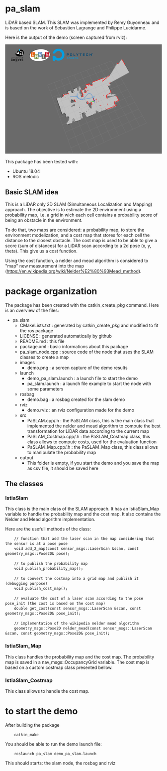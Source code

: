 # pa_slam
LiDAR based SLAM. This SLAM was implemented by Remy Guyonneau and is based on the work of Sebastien Lagrange and Philippe Lucidarme.

Here is the output of the demo (screen captured from rviz):

![Image of PaSLAM](images/demo.png)

This package has been tested with:
 - Ubuntu 18.04
 - ROS melodic
 
## Basic SLAM idea

This is a LiDAR only 2D SLAM (Simultaneous Localization and Mapping) approach. The objective is to estimate the 2D environment using a probability map, i.e. a grid in wich each cell contains a probability score of being an obstacle in the environment.

To do that, two maps are considered: a probability map, to store the environment modelization, and a cost map that stores for each cell the distance to the closest obstacle. The cost map is used to be able to give a score (sum of distances) for a LiDAR scan according to a 2d pose (x, y, theta). This give us a cost function.

Using the cost function, a nelder and mead algorithm is considered to "map" new measurement into the map (https://en.wikipedia.org/wiki/Nelder%E2%80%93Mead_method).

# package organization

The package has been created with the catkin_create_pkg command. Here is an overview of the files:

 - pa_slam
   - CMakeLists.txt : generated by catkin_create_pkg and modified to fit the ros package
   - LICENSE : generated automatically by github
   - README.md : this file
   - package.xml : basic informations about this package
   - pa_slam_node.cpp : source code of the node that uses the SLAM classes to create a map
   - images
     - demo.png : a screen capture of the demo results
   - launch
     - demo_pa_slam.launch : a launch file to start the demo
     - pa_slam.launch : a launch file example to start the node with some parameters
   - rosbag
     - demo.bag : a rosbag created for the slam demo
   - rviz
     - demo.rviz : an rviz configuration made for the demo
   - src
     - PaSLAM.cpp/.h : the PaSLAM class, this is the main class that implemented the nelder and mead algorithm to compute the best transformation for LiDAR data according to the current map
     - PaSLAM_Costmap.cpp/.h : the PaSLAM_Costmap class, this class allows to compute costs, used for the evaluation function
     - PaSLAM_Map.cpp/.h : the PaSLAM_Map class, this class allows to manipulate the probability map
   - output
     - This folder is empty, if you start the demo and you save the map as csv file, it should be saved here
## The classes

### IstiaSlam

This class is the main class of the SLAM approach. It has an IstiaSlam_Map variable to handle the probability map and the cost map. It also contains the Nelder and Mead algorithm implementation.

Here are the usefull methods of the class:

````
    // function that add the laser scan in the map considering that the sensor is at a pose pose
    void add_2_map(const sensor_msgs::LaserScan &scan, const geometry_msgs::Pose2D& pose);

    // to publish the probability map
    void publish_probability_map();
    
    // to convert the costmap into a grid map and publish it (debugging purpose)
    void publish_cost_map();

    // evaluate the cost of a laser scan according to the pose pose_init (the cost is based on the cost map)
    double get_cost(const sensor_msgs::LaserScan &scan, const geometry_msgs::Pose2D& pose_init);
    
    // implementation of the wikipedia nelder mead algorithm
    geometry_msgs::Pose2D nelder_mead(const sensor_msgs::LaserScan &scan, const geometry_msgs::Pose2D& pose_init);
````

### IstiaSlam_Map

This class handles the probability map and the cost map. The probability map is saved in a nav_msgs::OccupancyGrid variable. The cost map is based on a custom costmap class presented bellow. 

### IstiaSlam_Costmap

This class allows to handle the cost map.


# to start the demo

After building the package 
```
    catkin_make
```
You should be able to run the demo launch file:
```
    roslaunch pa_slam demo_pa_slam.launch
```
This should starts: the slam node, the rosbag and rviz
